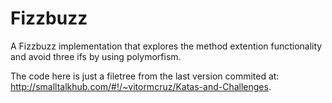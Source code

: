 # Fizzbuzz

A Fizzbuzz implementation that explores the method extention functionality and avoid three ifs by using polymorfism. 

The code here is just a filetree from the last version commited at: http://smalltalkhub.com/#!/~vitormcruz/Katas-and-Challenges.